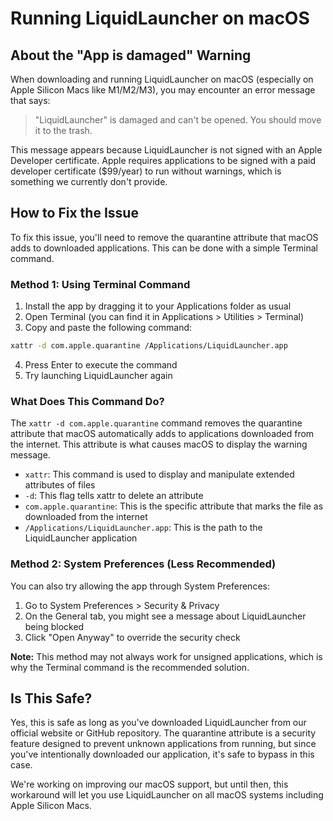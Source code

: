 # Running LiquidLauncher on macOS

## About the "App is damaged" Warning

When downloading and running LiquidLauncher on macOS (especially on Apple Silicon Macs like M1/M2/M3), you may encounter an error message that says:

> "LiquidLauncher" is damaged and can't be opened. You should move it to the trash.

This message appears because LiquidLauncher is not signed with an Apple Developer certificate. Apple requires applications to be signed with a paid developer certificate ($99/year) to run without warnings, which is something we currently don't provide.

## How to Fix the Issue

To fix this issue, you'll need to remove the quarantine attribute that macOS adds to downloaded applications. This can be done with a simple Terminal command.

### Method 1: Using Terminal Command

1. Install the app by dragging it to your Applications folder as usual
2. Open Terminal (you can find it in Applications > Utilities > Terminal)
3. Copy and paste the following command:

```bash
xattr -d com.apple.quarantine /Applications/LiquidLauncher.app
```

4. Press Enter to execute the command
5. Try launching LiquidLauncher again

### What Does This Command Do?

The `xattr -d com.apple.quarantine` command removes the quarantine attribute that macOS automatically adds to applications downloaded from the internet. This attribute is what causes macOS to display the warning message.

- `xattr`: This command is used to display and manipulate extended attributes of files
- `-d`: This flag tells xattr to delete an attribute
- `com.apple.quarantine`: This is the specific attribute that marks the file as downloaded from the internet
- `/Applications/LiquidLauncher.app`: This is the path to the LiquidLauncher application

### Method 2: System Preferences (Less Recommended)

You can also try allowing the app through System Preferences:

1. Go to System Preferences > Security & Privacy
2. On the General tab, you might see a message about LiquidLauncher being blocked
3. Click "Open Anyway" to override the security check

**Note:** This method may not always work for unsigned applications, which is why the Terminal command is the recommended solution.

## Is This Safe?

Yes, this is safe as long as you've downloaded LiquidLauncher from our official website or GitHub repository. The quarantine attribute is a security feature designed to prevent unknown applications from running, but since you've intentionally downloaded our application, it's safe to bypass in this case.

We're working on improving our macOS support, but until then, this workaround will let you use LiquidLauncher on all macOS systems including Apple Silicon Macs.